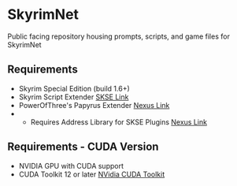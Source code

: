 # SkyrimNet

Public facing repository housing prompts, scripts, and game files for SkyrimNet

## Requirements
- Skyrim Special Edition (build 1.6+)
- Skyrim Script Extender [SKSE Link](https://skse.silverlock.org/)
- PowerOfThree's Papyrus Extender [Nexus Link](https://www.nexusmods.com/skyrimspecialedition/mods/22854)
- - Requires Address Library for SKSE Plugins [Nexus Link](https://www.nexusmods.com/skyrimspecialedition/mods/32444)

## Requirements - CUDA Version
- NVIDIA GPU with CUDA support
- CUDA Toolkit 12 or later [NVidia CUDA Toolkit](https://developer.nvidia.com/cuda-downloads)
